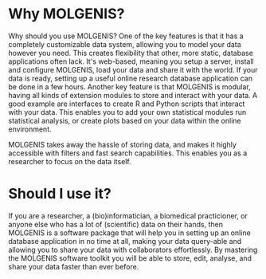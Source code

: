 # Why MOLGENIS?
Why should you use MOLGENIS? One of the key features is that it has a completely customizable data system, allowing you to model your data however you need. This creates flexibility that other, more static, database applications often lack. It's web-based, meaning you setup a server, install and configure MOLGENIS, load your data and share it with the world. If your data is ready, setting up a useful online research database application can be done in a few hours. Another key feature is that MOLGENIS is modular, having all kinds of extension modules to store and interact with your data. A good example are interfaces to create R and Python scripts that interact with your data. This enables you to add your own statistical modules run statistical analysis, or create plots based on your data within the online environment.

MOLGENIS takes away the hassle of storing data, and makes it highly accessible with filters and fast search capabilities. This enables you as a researcher to focus on the data itself.

# Should I use it?
If you are a researcher, a (bio)informatician, a biomedical practicioner, or anyone else who has a lot of (scientific) data on their hands, then MOLGENIS is a software package that will help you in setting up an online  database application in no time at all, making your data query-able and allowing you to share your data with collaborators effortlessly. By mastering the MOLGENIS software toolkit you will be able to store, edit, analyse, and share your data faster than ever before. 
